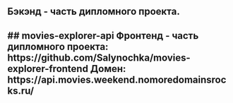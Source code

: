 <h2>Бэкэнд - часть дипломного проекта.<h2>
## movies-explorer-api
Фронтенд - часть дипломного проекта: https://github.com/Salynochka/movies-explorer-frontend
Домен: https://api.movies.weekend.nomoredomainsrocks.ru/
